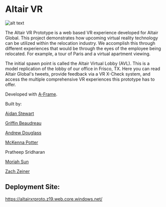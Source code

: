# Altair VR

![alt text](https://github.com/altairorg/xrprototype/blob/main/altair-vr.PNG)

The Altair VR Prototype is a web based VR experience developed for Altair Global. This project demonstrates how upcoming virtual reality technology can be utilized within the relocation industry. We accomplish this through different experiences that would be through the eyes of the employee being relocated. For example, a tour of Paris and a virtual apartment viewing. 

The initial spawn point is called the Altair Virtual Lobby (AVL). This is a model replication of the lobby of our office in Frisco, TX. Here you can read Altair Global's tweets, provide feedback via a VR X-Check system, and access the multiple comprehensive VR experiences this prototype has to offer.

Developed with [A-Frame](https://aframe.io/). 

Built by:

[Aidan Stewart](https://github.com/na-stewart)

[Griffin Beaudreau](https://github.com/CyberGriffin)

[Andrew Douglass](https://www.linkedin.com/in/andrew-douglass-7a7a5318b/)

[McKenna Potter](https://www.linkedin.com/in/mckenna-potter/)

Pratheep Sridharan

[Moriah Sun](https://www.linkedin.com/in/moriah-sun-66a665207/)

[Zach Zeiner](https://www.linkedin.com/in/zach-zeiner-987061191/)

## Deployment Site:
https://altairxrproto.z19.web.core.windows.net/
